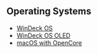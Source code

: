 ## Operating Systems
- [WinDeck OS](https://github.com/Minibattle/WinDeckOS)
- [WinDeck OS OLED](https://github.com/PS2ClassicsVault/WinDeckOS-OLED)
- [macOS with OpenCore](https://github.com/CodeRunner5235/Opencore-Steam-Deck)
